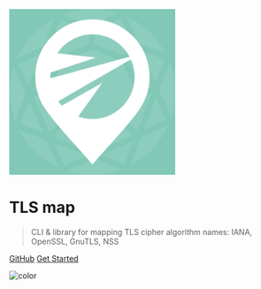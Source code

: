<img src="_media/logo.png" data-origin="_media/logo.png" alt="logo" height="300">

# TLS map

> CLI & library for mapping TLS cipher algorithm names: IANA, OpenSSL, GnuTLS, NSS

[GitHub](https://github.com/noraj/tls-map)
[Get Started](pages/quick-start?id=quick-start)

![color](#101010)
